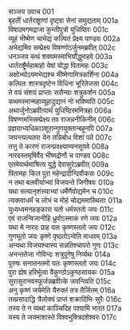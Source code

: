 सञ्जय उवाच	001  
बृहतीं धार्तराष्ट्राणां दृष्ट्वा सेनां समुद्यताम्	001a  
विषादमगमद्राजा कुन्तीपुत्रो युधिष्ठिरः	001c  
व्यूहं भीष्मेण चाभेद्यं कल्पितं प्रेक्ष्य पाण्डवः	002a  
अभेद्यमिव सम्प्रेक्ष्य विषण्णोऽर्जुनमब्रवीत्	002c  
धनञ्जय कथं शक्यमस्माभिर्योद्धुमाहवे	003a  
धार्तराष्ट्रैर्महाबाहो येषां योद्धा पितामहः	003c  
अक्षोभ्योऽयमभेद्यश्च भीष्मेणामित्रकर्शिना	004a  
कल्पितः शास्त्रदृष्टेन विधिना भूरितेजसा	004c  
ते वयं संशयं प्राप्ताः ससैन्याः शत्रुकर्शन	005a  
कथमस्मान्महाव्यूहादुद्यानं नो भविष्यति	005c  
अथार्जुनोऽब्रवीत्पार्थं युधिष्ठिरममित्रहा	006a  
विषण्णमभिसम्प्रेक्ष्य तव राजन्ननीकिनीम्	006c  
प्रज्ञयाभ्यधिकाञ्शूरान्गुणयुक्तान्बहूनपि	007a  
जयन्त्यल्पतरा येन तन्निबोध विशां पते	007c  
तत्तु ते कारणं राजन्प्रवक्ष्याम्यनसूयवे	008a  
नारदस्तमृषिर्वेद भीष्मद्रोणौ च पाण्डव	008c  
एतमेवार्थमाश्रित्य युद्धे देवासुरेऽब्रवीत्	009a  
पितामहः किल पुरा महेन्द्रादीन्दिवौकसः	009c  
न तथा बलवीर्याभ्यां विजयन्ते जिगीषवः	010a  
यथा सत्यानृशंस्याभ्यां धर्मेणैवोद्यमेन च	010c  
त्यक्त्वाधर्मं च लोभं च मोहं चोद्यममास्थिताः	011a  
युध्यध्वमनहङ्कारा यतो धर्मस्ततो जयः	011c  
एवं राजन्विजानीहि ध्रुवोऽस्माकं रणे जयः	012a  
यथा मे नारदः प्राह यतः कृष्णस्ततो जयः	012c  
गुणभूतो जयः कृष्णे पृष्ठतोऽन्वेति माधवम्	013a  
अन्यथा विजयश्चास्य सन्नतिश्चापरो गुणः	013c  
अनन्ततेजा गोविन्दः शत्रुपूगेषु निर्व्यथः	014a  
पुरुषः सनातनतमो यतः कृष्णस्ततो जयः	014c  
पुरा ह्येष हरिर्भूत्वा वैकुण्ठोऽकुण्ठसायकः	015a  
सुरासुरानवस्फूर्जन्नब्रवीत्के जयन्त्विति	015c  
अनु कृष्णं जयेमेति यैरुक्तं तत्र तैर्जितम्	016a  
तत्प्रसादाद्धि त्रैलोक्यं प्राप्तं शक्रादिभिः सुरैः	016c  
तस्य ते न व्यथां काञ्चिदिह पश्यामि भारत	017a  
यस्य ते जयमाशास्ते विश्वभुक्त्रिदशेश्वरः	017c  
